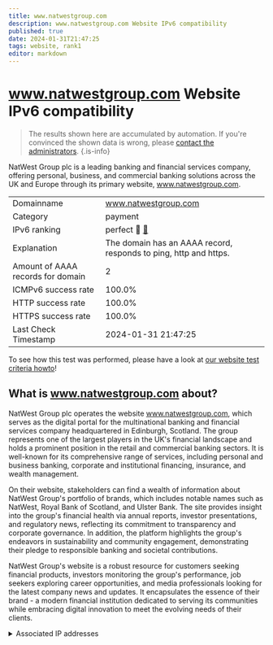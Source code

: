```yaml
---
title: www.natwestgroup.com
description: www.natwestgroup.com Website IPv6 compatibility
published: true
date: 2024-01-31T21:47:25
tags: website, rank1
editor: markdown
---
```


# www.natwestgroup.com Website IPv6 compatibility

> The results shown here are accumulated by automation. If you're convinced the shown data is wrong, please [contact the administrators](/howto/chat). 
{.is-info}

NatWest Group plc is a leading banking and financial services company, offering personal, business, and commercial banking solutions across the UK and Europe through its primary website, www.natwestgroup.com.


|   |   |
| - | - |
| Domainname | www.natwestgroup.com
| Category | payment |
| IPv6 ranking | perfect :1st_place_medal: [🔗](/howto/ranking) |
| Explanation | The domain has an AAAA record, responds to ping, http and https. |
| Amount of AAAA records for domain | 2 |
| ICMPv6 success rate | 100.0%|
| HTTP success rate | 100.0% |
| HTTPS success rate | 100.0% |
| Last Check Timestamp | 2024-01-31 21:47:25 |

To see how this test was performed, please have a look at [our website test criteria howto](/howto/testcriteria/website)!


## What is www.natwestgroup.com about?
NatWest Group plc operates the website www.natwestgroup.com, which serves as the digital portal for the multinational banking and financial services company headquartered in Edinburgh, Scotland. The group represents one of the largest players in the UK's financial landscape and holds a prominent position in the retail and commercial banking sectors. It is well-known for its comprehensive range of services, including personal and business banking, corporate and institutional financing, insurance, and wealth management.

On their website, stakeholders can find a wealth of information about NatWest Group's portfolio of brands, which includes notable names such as NatWest, Royal Bank of Scotland, and Ulster Bank. The site provides insight into the group's financial health via annual reports, investor presentations, and regulatory news, reflecting its commitment to transparency and corporate governance. In addition, the platform highlights the group's endeavors in sustainability and community engagement, demonstrating their pledge to responsible banking and societal contributions.

NatWest Group's website is a robust resource for customers seeking financial products, investors monitoring the group's performance, job seekers exploring career opportunities, and media professionals looking for the latest company news and updates. It encapsulates the essence of their brand - a modern financial institution dedicated to serving its communities while embracing digital innovation to meet the evolving needs of their clients.



<details>
<summary>Associated IP addresses</summary>

2620:1ec:bdf::45

2620:1ec:46::45

</details>
